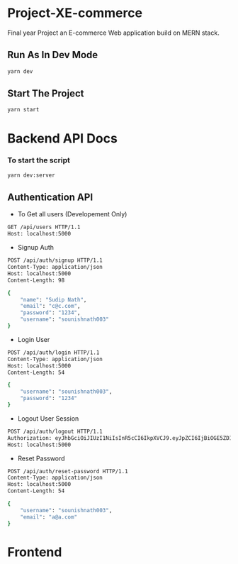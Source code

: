 # Project-XE-commerce

Final year Project an E-commerce Web application build on MERN stack.

## Run As In Dev Mode

```bash
yarn dev
```

## Start The Project

```bash
yarn start
```

# Backend API Docs

### To start the script

```bash
yarn dev:server
```

## Authentication API

- To Get all users (Developement Only)

```bash
GET /api/users HTTP/1.1
Host: localhost:5000
```

- Signup Auth

```bash
POST /api/auth/signup HTTP/1.1
Content-Type: application/json
Host: localhost:5000
Content-Length: 98

{
	"name": "Sudip Nath",
	"email": "c@c.com",
	"password": "1234",
	"username": "sounishnath003"
}
```

- Login User

```bash
POST /api/auth/login HTTP/1.1
Content-Type: application/json
Host: localhost:5000
Content-Length: 54

{
	"username": "sounishnath003",
	"password": "1234"
}
```

- Logout User Session

```bash
POST /api/auth/logout HTTP/1.1
Authorization: eyJhbGciOiJIUzI1NiIsInR5cCI6IkpXVCJ9.eyJpZCI6IjBiOGE5ZDI1LTBiN2QtNGFkMi1hZDAxLWE2ZmYzOWU4MTliOCIsInVzZXJuYW1lIjoic291bmlzaG5hdGgwMDMiLCJlbWFpbCI6ImFAYS5jb20iLCJpYXQiOjE2MTgzMDQxODZ9.PKWxt1BHXKzpt2FT1LsUyqbX5xvzfUDaPwEkUAEtoJM
Host: localhost:5000
```

- Reset Password

```bash
POST /api/auth/reset-password HTTP/1.1
Content-Type: application/json
Host: localhost:5000
Content-Length: 54

{
	"username": "sounishnath003",
	"email": "a@a.com"
}
```

# Frontend
